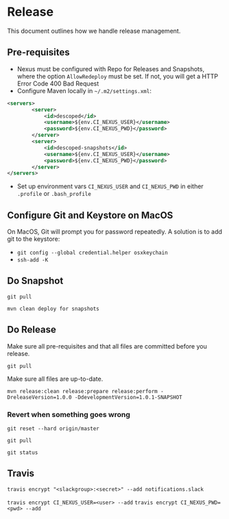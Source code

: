 # Release

This document outlines how we handle release management.

## Pre-requisites

* Nexus must be configured with Repo for Releases and Snapshots, where the option `AllowRedeploy` must be set. If not, you will get a HTTP Error Code 400 Bad Request
* Configure Maven locally in `~/.m2/settings.xml`:
```xml
<servers>
        <server>
            <id>descoped</id>
            <username>${env.CI_NEXUS_USER}</username>
            <password>${env.CI_NEXUS_PWD}</password>
        </server>
        <server>
            <id>descoped-snapshots</id>
            <username>${env.CI_NEXUS_USER}</username>
            <password>${env.CI_NEXUS_PWD}</password>
        </server>
</servers>
```
* Set up environment vars `CI_NEXUS_USER` and `CI_NEXUS_PWD` in either `.profile` or `.bash_profile`

## Configure Git and Keystore on MacOS

On MacOS, Git will prompt you for password repeatedly. A solution is to add git to the keystore: 

* `git config --global credential.helper osxkeychain`
* `ssh-add -K`

## Do Snapshot

`git pull`

`mvn clean deploy for snapshots`

## Do Release

Make sure all pre-requisites and that all files are committed before you release.

`git pull`

Make sure all files are up-to-date.

`mvn release:clean release:prepare release:perform -DreleaseVersion=1.0.0 -DdevelopmentVersion=1.0.1-SNAPSHOT`

### Revert when something goes wrong

`git reset --hard origin/master`

`git pull`

`git status`

## Travis

`travis encrypt "<slackgroup>:<secret>" --add notifications.slack`

`travis encrypt CI_NEXUS_USER=<user> --add`
`travis encrypt CI_NEXUS_PWD=<pwd> --add`


